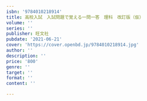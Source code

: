 ```yaml
---
isbn: '9784010218914'
title: 高校入試　入試問題で覚える一問一答　理科　改訂版（仮）
volume: ''
series: ''
publisher: 旺文社
pubdate: '2021-06-21'
cover: 'https://cover.openbd.jp/9784010218914.jpg'
author: ''
description: ''
price: '800'
genre: ''
target: ''
format: ''
content: ''

---
```

